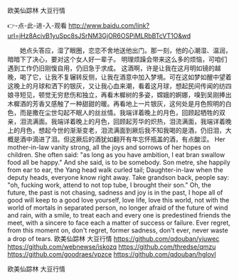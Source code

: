 
欧美仙踪林 大豆行情




👉-点-此-进-入-观看  http://www.baidu.com/link?url=jHz8AcivB1yuSpc8sJSrNM3GjOR6OSPiMLRbBTcVT1O&wd




　　她点头答应，湿了眼圈，恋恋不舍地送他出门。那一刻，他的心潮湿、温润，暗暗下了决心，要对这个女人好一辈子。
明理烦躁会带来这么多的烦恼，可咱们遇到工作仍旧刚愎自用，仍旧急于求成。
这酒啊，许是让我在这月明如镜的越晚，喝了它，让我不复辗转反侧，让我在酒意中加入梦境。可在这如梦如醒中望着这晚上的月球和洒下的银灰，又让我心血来潮，看着这月球，想起民间传闻的纺四娘寻短见，顿觉无穷悲伤和独立，再看木樨树的多姿，嫦娥的婀娜，嗅到吴刚捧出木樨酒的芳香又感触了一种甜甜的暖。再看地上一片银灰，这何处是月色照明的白色，而是撒在尘世勾起不眠人的丝丝情。我端详着晚上的月色，回顾起牺牲的双亲，泪流满面。我端详着晚上的月色，回顾起芳华的炽热，泪流满面，我端详着晚上的月色，想起今世的渐渐变老，泪流满面到厥后我不知我喝的是酒，仍旧泪，大概是酒中滴进了泪。但这厥后的酒犹如翻开有年忘怀瓶盖的酒，有点酸涩。
Her mother-in-law vanity strong, all the joys and sorrows of her hopes on children.
She often said: "as long as you have ambition, I eat bran swallow food all be happy."
And she said, is to be somebody.
Son metre, she happily from ear to ear, the Yang head walk curled tail;
Daughter-in-law when the deputy heads, everyone know right away.
Take grandson back, people say: "oh, fucking work, attend to not top tube, I brought their son."
Oh, the future, the past is not chasing, sadness and joy is in the past, I hope all of good will keep to a good love yourself, love life, love this world, not with the world of mortals in separated person, no longer afraid of the future of wind and rain, with a smile, to treat each and every one is predestined friends the meet, with a sincere to face each a matter of success or failure.
Ever regret, from this moment on, don't regret, former sadness, don't ever, never waste a drop of tears.
欧美仙踪林 大豆行情 https://github.com/qdouban/yiuwec
https://github.com/webnewse/iskozq
https://github.com/thredse/qmzu
https://github.com/goodraes/vpzce
https://github.com/qdouban/hglovl





欧美仙踪林 大豆行情
